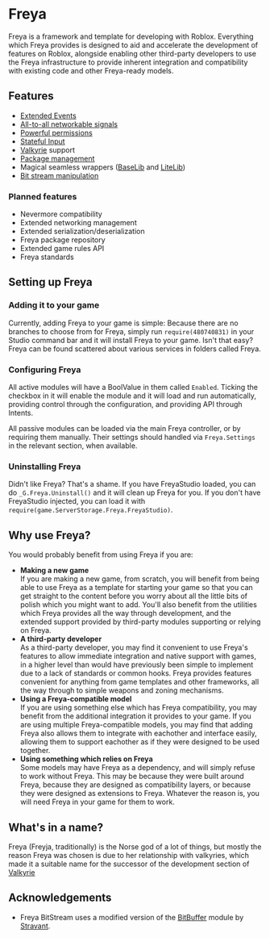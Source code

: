 # Freya

Freya is a framework and template for developing with Roblox. Everything which Freya provides is designed to aid and accelerate the development of features on Roblox, alongside enabling other third-party developers to use the Freya infrastructure to provide inherent integration and compatibility with existing code and other Freya-ready models.

## Features

- [Extended Events](https://docs.crescentcode.net/Freya/Components/Events)
- [All-to-all networkable signals](https://docs.crescentcode.net/Freya/Components/Intents)
- [Powerful permissions](https://docs.cresentcode.net/Freya/Components/Permissions)
- [Stateful Input](https://docs.crescentcode.net/Freya/Components/Input)
- [Valkyrie](https://valkyrie.crescentcode.net/) support
- [Package management](https://docs.crescentcode.net/Freya/Core/Vulcan)
- Magical seamless wrappers ([BaseLib](https://docs.crescentcode.net/Freya/Libraries) and [LiteLib](https://docs.crescentcode.net/Freya/LiteLibraries))
- [Bit stream manipulation](https://docs.crescentcode.net/Freya/Components/BitStream)

### Planned features

- Nevermore compatibility
- Extended networking management
- Extended serialization/deserialization
- Freya package repository
- Extended game rules API
- Freya standards

## Setting up Freya

### Adding it to your game

Currently, adding Freya to your game is simple: Because there are no branches to choose from for Freya, simply run `require(480740831)` in your Studio command bar and it will install Freya to your game. Isn't that easy? Freya can be found scattered about various services in folders called Freya.

### Configuring Freya

All active modules will have a BoolValue in them called `Enabled`. Ticking the checkbox in it will enable the module and it will load and run automatically, providing control through the configuration, and providing API through Intents.

All passive modules can be loaded via the main Freya controller, or by requiring them manually. Their settings should handled via `Freya.Settings` in the relevant section, when available.

### Uninstalling Freya

Didn't like Freya? That's a shame. If you have FreyaStudio loaded, you can do `_G.Freya.Uninstall()` and it will clean up Freya for you. If you don't have FreyaStudio injected, you can load it with `require(game.ServerStorage.Freya.FreyaStudio)`.

## Why use Freya?

You would probably benefit from using Freya if you are:

- **Making a new game**<br>
  If you are making a new game, from scratch, you will benefit from being able to use Freya as a template for starting your game so that you can get straight to the content before you worry about all the little bits of polish which you might want to add. You'll also benefit from the utilities which Freya provides all the way through development, and the extended support provided by third-party modules supporting or relying on Freya.
- **A third-party developer**<br>
  As a third-party developer, you may find it convenient to use Freya's features to allow immediate integration and native support with games, in a higher level than would have previously been simple to implement due to a lack of standards or common hooks. Freya provides features convenient for anything from game templates and other frameworks, all the way through to simple weapons and zoning mechanisms.
- **Using a Freya-compatible model**<br>
  If you are using something else which has Freya compatibility, you may benefit from the additional integration it provides to your game. If you are using multiple Freya-compatible models, you may find that adding Freya also allows them to integrate with eachother and interface easily, allowing them to support eachother as if they were designed to be used together.
- **Using something which relies on Freya**<br>
  Some models may have Freya as a dependency, and will simply refuse to work without Freya. This may be because they were built around Freya, because they are designed as compatibility layers, or because they were designed as extensions to Freya. Whatever the reason is, you will need Freya in your game for them to work.

## What's in a name?

Freya (Freyja, traditionally) is the Norse god of a lot of things, but mostly the reason Freya was chosen is due to her relationship with valkyries, which made it a suitable name for the successor of the development section of [Valkyrie](https://github.com/CrescentCode/ValkyrieFramework)

## Acknowledgements

- Freya BitStream uses a modified version of the [BitBuffer](https://www.roblox.com/library/174612085/BitBuffer-Module) module by [Stravant](https://www.roblox.com/users/80119/profile/). 
